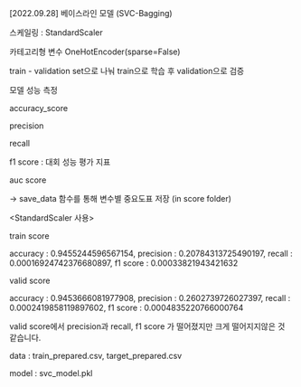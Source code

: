 [2022.09.28] 베이스라인 모델 (SVC-Bagging)

스케일링 : StandardScaler

카테고리형 변수 OneHotEncoder(sparse=False)

train - validation set으로 나눠 train으로 학습 후 validation으로 검증

모델 성능 측정

accuracy_score

precision

recall

f1 score : 대회 성능 평가 지표

auc score

-> save_data 함수를 통해 변수별 중요도표 저장 (in score folder)

<StandardScaler 사용>

train score

accuracy : 0.9455244596567154, precision : 0.20784313725490197, recall : 0.00016924742376680897, f1 score : 0.00033821943421632

valid score

accuracy : 0.9453666081977908, precision : 0.2602739726027397, recall : 0.0002419858119897602, f1 score : 0.0004835220766000764

valid score에서 precision과 recall, f1 score 가 떨어졌지만 크게 떨어지지않은 것 같습니다.


data : train_prepared.csv, target_prepared.csv

model : svc_model.pkl
